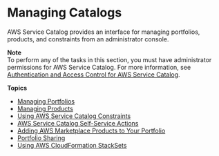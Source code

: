 # Managing Catalogs<a name="catalogs"></a>

AWS Service Catalog provides an interface for managing portfolios, products, and constraints from an administrator console\.

**Note**  
To perform any of the tasks in this section, you must have administrator permissions for AWS Service Catalog\. For more information, see [Authentication and Access Control for AWS Service Catalog](controlling_access.md)\. 

**Topics**
+ [Managing Portfolios](catalogs_portfolios.md)
+ [Managing Products](catalogs_products.md)
+ [Using AWS Service Catalog Constraints](constraints.md)
+ [AWS Service Catalog Self\-Service Actions](using-service-actions.md)
+ [Adding AWS Marketplace Products to Your Portfolio](catalogs_marketplace-products.md)
+ [Portfolio Sharing](catalogs_portfolios_sharing.md)
+ [Using AWS CloudFormation StackSets](using-stacksets.md)